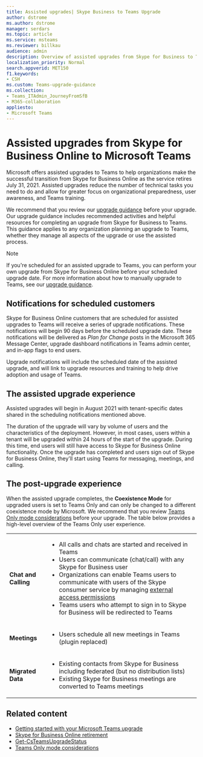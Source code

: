 ```yaml
---
title: Assisted upgrades| Skype Business to Teams Upgrade 
author: dstrome
ms.author: dstrome
manager: serdars
ms.topic: article
ms.service: msteams
ms.reviewer: billkau
audience: admin
description: Overview of assisted upgrades from Skype for Business to Teams
localization_priority: Normal
search.appverid: MET150
f1.keywords:
- CSH
ms.custom: Teams-upgrade-guidance
ms.collection: 
- Teams_ITAdmin_JourneyFromSfB
- M365-collaboration
appliesto:
- Microsoft Teams
---
```


# Assisted upgrades from Skype for Business Online to Microsoft Teams

Microsoft offers assisted upgrades to Teams to help organizations make the successful transition from Skype for Business Online as the service retires July 31, 2021. Assisted upgrades reduce the number of technical tasks you need to do and allow for greater focus on organizational preparedness, user awareness, and Teams training.

We recommend that you review our [upgrade guidance](upgrade-basic.md) before your upgrade. Our upgrade guidance includes recommended activities and helpful resources for completing an upgrade from Skype for Business to Teams. This guidance applies to any organization planning an upgrade to Teams, whether they manage all aspects of the upgrade or use the assisted process.

> [!NOTE]
> If you're scheduled for an assisted upgrade to Teams, you can perform your own upgrade from Skype for Business Online before your scheduled upgrade date. For more information about how to manually upgrade to Teams, see our [upgrade guidance](upgrade-basic.md).

## Notifications for scheduled customers

Skype for Business Online customers that are scheduled for assisted upgrades to Teams will receive a series of upgrade notifications. These notifications will begin 90 days before the scheduled upgrade date. These notifications will be delivered as *Plan for Change* posts in the Microsoft 365 Message Center, upgrade dashboard notifications in Teams admin center, and in-app flags to end users.

Upgrade notifications will include the scheduled date of the assisted upgrade, and will link to upgrade resources and training to help drive adoption and usage of Teams.

## The assisted upgrade experience

Assisted upgrades will begin in August 2021 with tenant-specific dates shared in the scheduling notifications mentioned above.

The duration of the upgrade will vary by volume of users and the characteristics of the deployment. However, in most cases, users within a tenant will be upgraded within 24 hours of the start of the upgrade. During this time, end users will still have access to Skype for Business Online functionality. Once the upgrade has completed and users sign out of Skype for Business Online, they'll start using Teams for messaging, meetings, and calling.

## The post-upgrade experience

When the assisted upgrade completes, the **Coexistence Mode** for upgraded users is set to Teams Only and can only be changed to a different coexistence mode by Microsoft. We recommend that you review [Teams Only mode considerations](teams-only-mode-considerations.md) before your upgrade. The table below provides a high-level overview of the Teams Only user experience.

|  |  |
|---------|---------|
|**Chat and Calling**     | <UL><LI>All calls and chats are started and received in Teams<LI>Users can communicate (chat/call) with any Skype for Business user<LI>Organizations can enable Teams users to communicate with users of the Skype consumer service by managing [external access permissions](manage-external-access.md)<LI>Teams users who attempt to sign in to Skype for Business will be redirected to Teams</UL>  |
|**Meetings**     |  <UL><LI>Users schedule all new meetings in Teams (plugin replaced)    </UL>   |
|**Migrated Data**     |<UL><LI>Existing contacts from Skype for Business including federated (but no distribution lists)<LI>Existing Skype for Business meetings are converted to Teams meetings</UL>         |

## Related content

- [Getting started with your Microsoft Teams upgrade](upgrade-start-here.md)
- [Skype for Business Online retirement](skype-for-business-online-retirement.md)
- [Get-CsTeamsUpgradeStatus](/powershell/module/skype/get-csteamsupgradestatus?view=skype-ps)
- [Teams Only mode considerations](teams-only-mode-considerations.md)